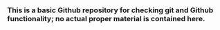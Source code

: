 ### This is a basic Github repository for checking git and Github functionality; no actual proper material is contained here.
